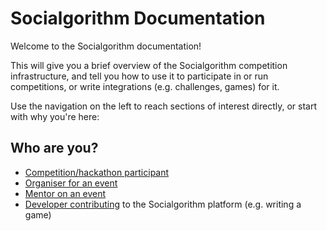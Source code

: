 # Socialgorithm Documentation

Welcome to the Socialgorithm documentation! 

This will give you a brief overview of the Socialgorithm competition infrastructure, and tell you how to use it to participate in or run competitions, or write integrations (e.g. challenges, games) for it.

Use the navigation on the left to reach sections of interest directly, or start with why you're here:

## Who are you?

* [Competition/hackathon participant](sections/participate/index.md)
* [Organiser for an event](sections/organise/index.md)
* [Mentor on an event](sections/mentor/index.md)
* [Developer contributing](sections/develop/index.md) to the Socialgorithm platform (e.g. writing a game)
